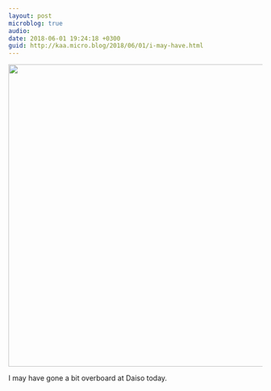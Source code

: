 ```yaml
---
layout: post
microblog: true
audio: 
date: 2018-06-01 19:24:18 +0300
guid: http://kaa.micro.blog/2018/06/01/i-may-have.html
---
```

<img src="http://www.kaa.bz/uploads/2018/b97fb13e84.jpg" width="600" height="600" />

I may have gone a bit overboard at Daiso today. 
